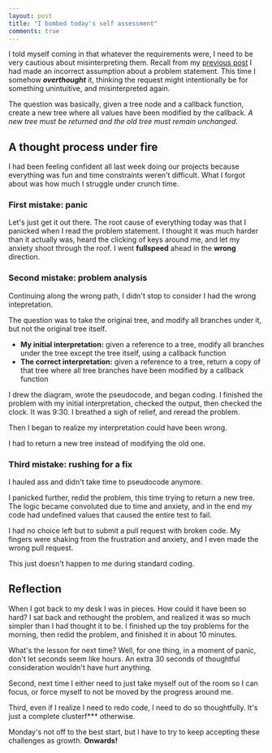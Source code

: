 ```yaml
---
layout: post
title: "I bombed today's self assessment"
comments: true
---
```

I told myself coming in that whatever the requirements were, I need to be very cautious about misinterpreting them. Recall from my [previous post](https://eric-do.github.io/Closures/) I had made an incorrect assumption about a problem statement. This time I somehow ***overthought*** it, thinking the request might intentionally be for something unintuitive, and misinterpreted again.

The question was basically, given a tree node and a callback function, create a new tree where all values have been modified by the callback. *A new tree must be returned and the old tree must remain unchanged*.

## A thought process under fire
I had been feeling confident all last week doing our projects because everything was fun and time constraints weren't difficult. What I forgot about was how much I struggle under crunch time.

### First mistake: panic
Let's just get it out there. The root cause of everything today was that I panicked when I read the problem statement. I thought it was much harder than it actually was, heard the clicking of keys around me, and let my anxiety shoot through the roof. I went **fullspeed** ahead in the **wrong** direction.

### Second mistake: problem analysis
Continuing along the wrong path, I didn't stop to consider I had the wrong intepretation. 

The question was to take the original tree, and modify all branches under it, but not the original tree itself. 
- **My initial interpretation:** given a reference to a tree, modify all branches under the tree except the tree itself, using a callback function
- **The correct interpretation:** given a reference to a tree, return a copy of that tree where all tree branches have been modified by a callback function

I drew the diagram, wrote the pseudocode, and began coding. I finished the problem with my initial interpretation, checked the output, then checked the clock. It was 9:30. I breathed a sigh of relief, and reread the problem. 

Then I began to realize my interpretation could have been wrong. 

I had to return a new tree instead of modifying the old one.

### Third mistake: rushing for a fix
I hauled ass and didn't take time to pseudocode anymore.

I panicked further, redid the problem, this time trying to return a new tree. The logic became convoluted due to time and anxiety, and in the end my code had undefined values that caused the entire test to fail.

I had no choice left but to submit a pull request with broken code. My fingers were shaking from the frustration and anxiety, and I even made the wrong pull request.

This just doesn't happen to me during standard coding.

## Reflection
When I got back to my desk I was in pieces. How could it have been so hard? I sat back and rethought the problem, and realized it was so much simpler than I had thought it to be. I finished up the toy problems for the morning, then redid the problem, and finished it in about 10 minutes.

What's the lesson for next time? Well, for one thing, in a moment of panic, don't let seconds seem like hours. An extra 30 seconds of thoughtful consideration wouldn't have hurt anything.

Second, next time I either need to just take myself out of the room so I can focus, or force myself to not be moved by the progress around me.

Third, even if I realize I need to redo code, I need to do so thoughtfully. It's just a complete clusterf*** otherwise.

Monday's not off to the best start, but I have to try to keep accepting these challenges as growth. **Onwards!**